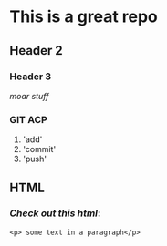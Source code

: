 # This is a great repo

## Header 2

### Header 3
_moar stuff_

### GIT ACP
1. 'add'
1. 'commit'
1. 'push'

## HTML
### _Check out this html_:

```
<p> some text in a paragraph</p>